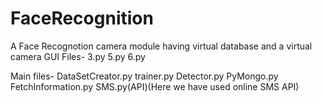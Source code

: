 # FaceRecognition
A Face Recognotion camera module having virtual database and a virtual camera
GUI Files- 3.py 5.py 6.py

Main files-
  DataSetCreator.py
  trainer.py 
  Detector.py
  PyMongo.py
  FetchInformation.py
  SMS.py(API)(Here we have used online SMS API)
  
